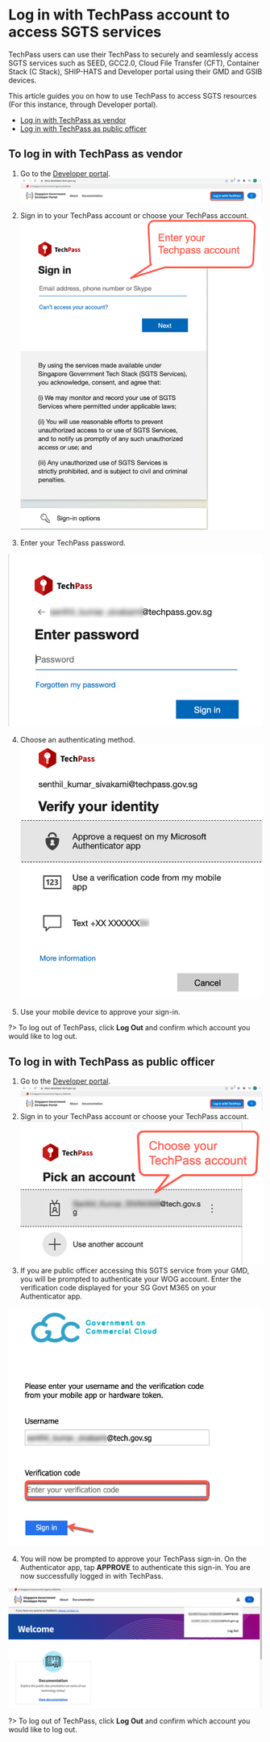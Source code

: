 # Log in with TechPass account to access SGTS services

TechPass users can use their TechPass to securely and seamlessly access SGTS services such as SEED, GCC2.0, Cloud File Transfer (CFT), Container Stack (C Stack), SHIP-HATS and Developer portal using their GMD and GSIB devices.

This article guides you on how to use TechPass to access SGTS resources (For this instance, through Developer portal).

- [Log in with TechPass as vendor](#to-log-in-with-techpass-as-vendor)
- [Log in with TechPass as public officer](#to-log-in-with-techpass-as-public-officer)

## To log in with TechPass as vendor

1. Go to the [Developer portal](https://docs.developer.tech.gov.sg/).
<kbd>![log-in-with-techpass](assets/images/access-sgts-services-using-techpass/first.png)</kbd>

2.  Sign in to your TechPass account or choose your TechPass account.
<kbd>![sign-in](assets/images/access-sgts-services-using-techpass/vendor-sign-in.png)</kbd>

3.  Enter your TechPass password.

<kbd>![log-in-with-techpass](assets/images/access-sgts-services-using-techpass/vendor-password.png)</kbd>

4. Choose an authenticating method.
<kbd>![log-in-with-techpass](assets/images/access-sgts-services-using-techpass/vendor-choose-auth-method.png)</kbd>

5. Use your mobile device to approve your sign-in.

?> To log out of TechPass, click **Log Out** and confirm which account you would like to log out.

## To log in with TechPass as public officer

1. Go to the [Developer portal](https://docs.developer.tech.gov.sg/).
<kbd>![log-in-with-techpass](assets/images/access-sgts-services-using-techpass/first.png)</kbd>
2. Sign in to your TechPass account or choose your TechPass account.
<kbd>![sign-in](assets/images/access-sgts-services-using-techpass/log-in-with-techpass.png)</kbd>
3. If you are public officer accessing this SGTS service from your GMD, you will be prompted to authenticate your WOG account. Enter the verification code displayed for your SG Govt M365 on your Authenticator app.

<kbd>![verify-wog-for-po](assets/images/access-sgts-services-using-techpass/verification-code-po.png)

4. You will now be prompted to approve your TechPass sign-in. On the Authenticator app, tap **APPROVE** to authenticate this sign-in. You are now successfully logged in with TechPass.

<kbd>![after-po-login](assets/images/access-sgts-services-using-techpass/final.png)</kbd>

?> To log out of TechPass, click **Log Out** and confirm which account you would like to log out.
